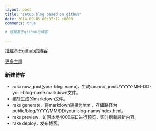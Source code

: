 ```yaml
---
layout: post
title: "setup blog based on github"
date: 2014-09-05 00:37:17 +0800
comments: true

# 搭建基于github的博客

---
```


[搭建基于github的博客](http://blog.devtang.com/blog/2012/02/10/setup-blog-based-on-github)

[更多主题](https://github.com/imathis/octopress/wiki/3rd-Party-Octopress-Themes)

### 新建博客

- rake new_post[your-blog-name]，生成source/_posts/YYYY-MM-DD-your-blog-name.markdown文件。
- 编辑生成的markdown文件。
- rake generate，将markdown转换为html，存储路径为public/blog/YYYY/MM/DD/your-blog-name/index.html。
- rake preview，访问本地4000端口进行预览，实时刷新最新内容。
- rake deploy，发布博客。




